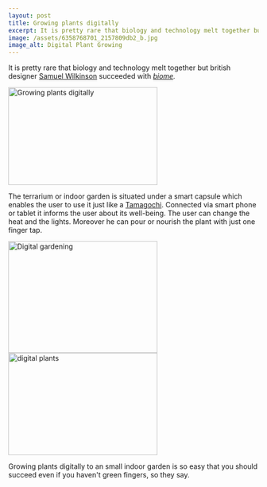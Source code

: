 ```yaml
---
layout: post
title: Growing plants digitally
excerpt: It is pretty rare that biology and technology melt together but british
image: /assets/6358768701_2157809db2_b.jpg
image_alt: Digital Plant Growing
---
```


<p>It is pretty rare that biology and technology melt together but british designer <a href="http://samuelwilkinson.com/">Samuel Wilkinson</a> succeeded with <em><a href="http://samuelwilkinson.com/biome/">biome</a>.<br />
</em></p>
<p><img class="aligncenter wp-image-96 size-medium" src="{{ site.baseurl }}/assets/6358768691_5fce84522d_o-300x197.jpg" alt="Growing plants digitally" width="300" height="197" /></p>
<p>The terrarium or indoor garden is situated under a smart capsule which enables the user to use it just like a <a href="http://de.wikipedia.org/wiki/Tamagotchi">Tamagochi</a>. Connected via smart phone or tablet it informs the user about its well-being. The user can change the heat and the lights. Moreover he can pour or nourish the plant with just one finger tap.</p>
<p><a href="/assets/6358768711_1c331510fe_b.jpg"><img class="aligncenter wp-image-95 size-medium" src="{{ site.baseurl }}/assets/6358768711_1c331510fe_b-300x225.jpg" alt="Digital gardening" width="300" height="225" /></a><a href="/assets/6358768701_2157809db2_b.jpg"><img class="aligncenter wp-image-97 size-medium" src="{{ site.baseurl }}/assets/6358768701_2157809db2_b-300x206.jpg" alt="digital plants" width="300" height="206" /></a></p>
<p>Growing plants digitally to an small indoor garden is so easy that you should succeed even if you haven't green fingers, so they say.</p>
